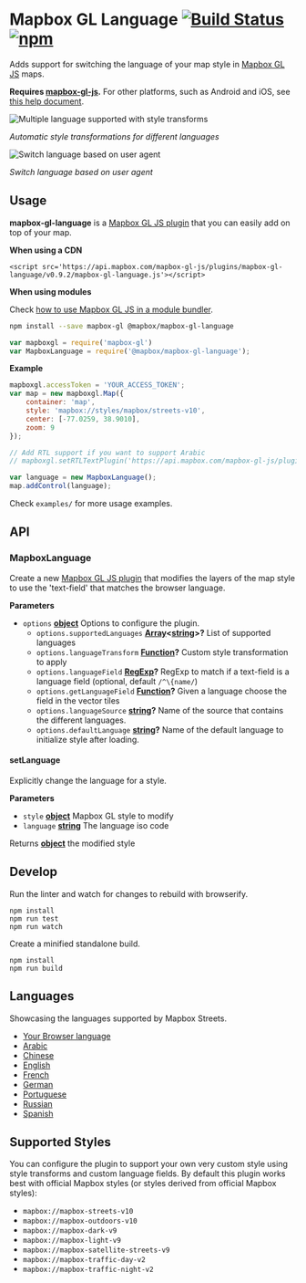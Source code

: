 # Mapbox GL Language [![Build Status](https://travis-ci.org/mapbox/mapbox-gl-language.svg?branch=master)](https://travis-ci.org/mapbox/mapbox-gl-language) [![npm](https://img.shields.io/npm/v/@mapbox/mapbox-gl-language.svg)](https://www.npmjs.com/package/@mapbox/mapbox-gl-language)

Adds support for switching the language of your map style in [Mapbox GL JS](https://www.mapbox.com/mapbox-gl-js/) maps.

**Requires [mapbox-gl-js](https://github.com/mapbox/mapbox-gl-js).** For other platforms, such as Android and iOS, see [this help document](https://www.mapbox.com/help/change-language/).

![Multiple language supported with style transforms](https://cloud.githubusercontent.com/assets/1288339/26266912/89b1b6ba-3cb5-11e7-9964-49f51290d627.gif)

*Automatic style transformations for different languages*

![Switch language based on user agent](https://cloud.githubusercontent.com/assets/1288339/26269878/742cdb02-3cc5-11e7-8479-c6ab3f0f8a82.gif)

*Switch language based on user agent*

## Usage

**mapbox-gl-language** is a [Mapbox GL JS plugin](https://www.mapbox.com/blog/build-mapbox-gl-js-plugins/) that you can easily add on top of your map.

**When using a CDN**

```
<script src='https://api.mapbox.com/mapbox-gl-js/plugins/mapbox-gl-language/v0.9.2/mapbox-gl-language.js'></script>
```

**When using modules**

Check [how to use Mapbox GL JS in a module bundler](https://www.mapbox.com/mapbox-gl-js/api/).

```bash
npm install --save mapbox-gl @mapbox/mapbox-gl-language
```

```javascript
var mapboxgl = require('mapbox-gl')
var MapboxLanguage = require('@mapbox/mapbox-gl-language');
```

**Example**

```javascript
mapboxgl.accessToken = 'YOUR_ACCESS_TOKEN';
var map = new mapboxgl.Map({
    container: 'map',
    style: 'mapbox://styles/mapbox/streets-v10',
    center: [-77.0259, 38.9010],
    zoom: 9
});

// Add RTL support if you want to support Arabic
// mapboxgl.setRTLTextPlugin('https://api.mapbox.com/mapbox-gl-js/plugins/mapbox-gl-rtl-text/v0.1.0/mapbox-gl-rtl-text.js');

var language = new MapboxLanguage();
map.addControl(language);
```

Check `examples/` for more usage examples.

## API

<!-- Generated by documentation.js. Update this documentation by updating the source code. -->

### MapboxLanguage

Create a new [Mapbox GL JS plugin](https://www.mapbox.com/blog/build-mapbox-gl-js-plugins/) that
modifies the layers of the map style to use the 'text-field' that matches the browser language.

**Parameters**

-   `options` **[object](https://developer.mozilla.org/en-US/docs/Web/JavaScript/Reference/Global_Objects/Object)** Options to configure the plugin.
    -   `options.supportedLanguages` **[Array](https://developer.mozilla.org/en-US/docs/Web/JavaScript/Reference/Global_Objects/Array)&lt;[string](https://developer.mozilla.org/en-US/docs/Web/JavaScript/Reference/Global_Objects/String)>?** List of supported languages
    -   `options.languageTransform` **[Function](https://developer.mozilla.org/en-US/docs/Web/JavaScript/Reference/Statements/function)?** Custom style transformation to apply
    -   `options.languageField` **[RegExp](https://developer.mozilla.org/en-US/docs/Web/JavaScript/Reference/Global_Objects/RegExp)?** RegExp to match if a text-field is a language field (optional, default `/^\{name/`)
    -   `options.getLanguageField` **[Function](https://developer.mozilla.org/en-US/docs/Web/JavaScript/Reference/Statements/function)?** Given a language choose the field in the vector tiles
    -   `options.languageSource` **[string](https://developer.mozilla.org/en-US/docs/Web/JavaScript/Reference/Global_Objects/String)?** Name of the source that contains the different languages.
    -   `options.defaultLanguage` **[string](https://developer.mozilla.org/en-US/docs/Web/JavaScript/Reference/Global_Objects/String)?** Name of the default language to initialize style after loading.

#### setLanguage

Explicitly change the language for a style.

**Parameters**

-   `style` **[object](https://developer.mozilla.org/en-US/docs/Web/JavaScript/Reference/Global_Objects/Object)** Mapbox GL style to modify
-   `language` **[string](https://developer.mozilla.org/en-US/docs/Web/JavaScript/Reference/Global_Objects/String)** The language iso code

Returns **[object](https://developer.mozilla.org/en-US/docs/Web/JavaScript/Reference/Global_Objects/Object)** the modified style

## Develop

Run the linter and watch for changes to rebuild with browserify.

    npm install
    npm run test
    npm run watch

Create a minified standalone build.

    npm install
    npm run build

## Languages

Showcasing the languages supported by Mapbox Streets.

- [Your Browser language](https://mapbox.github.io/mapbox-gl-language/examples/browser.html)
- [Arabic](https://mapbox.github.io/mapbox-gl-language/examples/ar.html)
- [Chinese](https://mapbox.github.io/mapbox-gl-language/examples/zh.html)
- [English](https://mapbox.github.io/mapbox-gl-language/examples/en.html)
- [French](https://mapbox.github.io/mapbox-gl-language/examples/fr.html)
- [German](https://mapbox.github.io/mapbox-gl-language/examples/de.html)
- [Portuguese](https://mapbox.github.io/mapbox-gl-language/examples/pt.html)
- [Russian](https://mapbox.github.io/mapbox-gl-language/examples/ru.html)
- [Spanish](https://mapbox.github.io/mapbox-gl-language/examples/es.html)

## Supported Styles

You can configure the plugin to support your own very custom style using style transforms and custom language fields.
By default this plugin works best with official Mapbox styles (or styles derived from official Mapbox styles):

- `mapbox://mapbox-streets-v10`
- `mapbox://mapbox-outdoors-v10`
- `mapbox://mapbox-dark-v9`
- `mapbox://mapbox-light-v9`
- `mapbox://mapbox-satellite-streets-v9`
- `mapbox://mapbox-traffic-day-v2`
- `mapbox://mapbox-traffic-night-v2`
